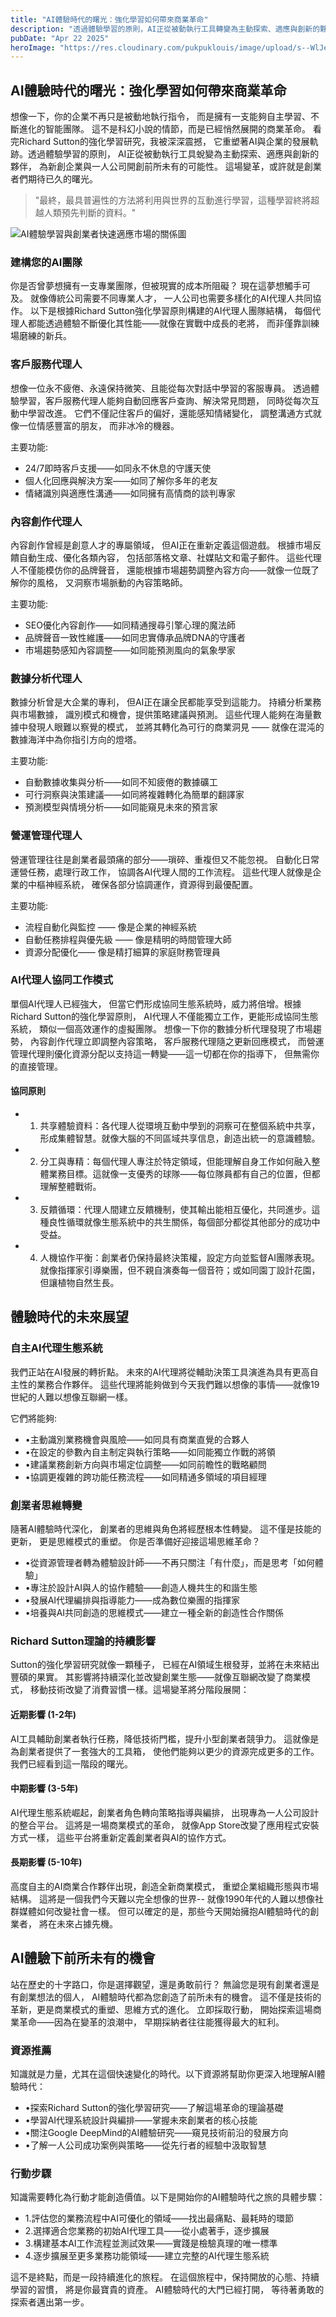 ```yaml
---
title: "AI體驗時代的曙光：強化學習如何帶來商業革命"
description: "透過體驗學習的原則，AI正從被動執行工具轉變為主動探索、適應與創新的夥伴，為新創企業與一人公司開創前所未有的可能性。"
pubDate: "Apr 22 2025"
heroImage: "https://res.cloudinary.com/pukpuklouis/image/upload/s--WlJecvf8--/v1745302344/mac-upload/the-era-of-experience-richar-sutton-uixjvl8t02ta5osezhjo.avif"
---
```


## AI體驗時代的曙光：強化學習如何帶來商業革命

想像一下，你的企業不再只是被動地執行指令，
而是擁有一支能夠自主學習、不斷進化的智能團隊。
這不是科幻小說的情節，而是已經悄然展開的商業革命。
看完Richard Sutton的強化學習研究，我被深深震撼，
它重塑著AI與企業的發展軌跡。透過體驗學習的原則，
AI正從被動執行工具蛻變為主動探索、適應與創新的夥伴，
為新創企業與一人公司開創前所未有的可能性。
這場變革，或許就是創業者們期待已久的曙光。

> "最終，最具普遍性的方法將利用與世界的互動進行學習，這種學習終將超越人類預先判斷的資料。"

![AI體驗學習與創業者快速適應市場的關係圖](https://res.cloudinary.com/pukpuklouis/image/upload/v1745302983/mac-upload/bnthaospghd7xzxmxkd3.svg)

### 建構您的AI團隊

你是否曾夢想擁有一支專業團隊，但被現實的成本所阻礙？
現在這夢想觸手可及。
就像傳統公司需要不同專業人才，
一人公司也需要多樣化的AI代理人共同協作。
以下是根據Richard Sutton強化學習原則構建的AI代理人團隊結構，
每個代理人都能透過體驗不斷優化其性能——就像在實戰中成長的老將，
而非僅靠訓練場磨練的新兵。

### 客戶服務代理人

想像一位永不疲倦、永遠保持微笑、且能從每次對話中學習的客服專員。
透過體驗學習，客戶服務代理人能夠自動回應客戶查詢、解決常見問題，
同時從每次互動中學習改進。
它們不僅記住客戶的偏好，還能感知情緒變化，
調整溝通方式就像一位情感豐富的朋友，
而非冰冷的機器。

主要功能:

- 24/7即時客戶支援——如同永不休息的守護天使
- 個人化回應與解決方案——如同了解你多年的老友
- 情緒識別與適應性溝通——如同擁有高情商的談判專家

### 內容創作代理人

內容創作曾經是創意人才的專屬領域，
但AI正在重新定義這個遊戲。
根據市場反饋自動生成、優化各類內容，
包括部落格文章、社媒貼文和電子郵件。
這些代理人不僅能模仿你的品牌聲音，
還能根據市場趨勢調整內容方向——就像一位既了解你的風格，
又洞察市場脈動的內容策略師。

主要功能:

- SEO優化內容創作——如同精通搜尋引擎心理的魔法師
- 品牌聲音一致性維護——如同忠實傳承品牌DNA的守護者
- 市場趨勢感知內容調整——如同能預測風向的氣象學家

### 數據分析代理人

數據分析曾是大企業的專利，
但AI正在讓全民都能享受到這能力。
持續分析業務與市場數據，
識別模式和機會，提供策略建議與預測。
這些代理人能夠在海量數據中發現人眼難以察覺的模式，
並將其轉化為可行的商業洞見 —— 就像在混沌的數據海洋中為你指引方向的燈塔。

主要功能:

- 自動數據收集與分析——如同不知疲倦的數據礦工
- 可行洞察與決策建議——如同將複雜轉化為簡單的翻譯家
- 預測模型與情境分析——如同能窺見未來的預言家

### 營運管理代理人

營運管理往往是創業者最頭痛的部分——瑣碎、重複但又不能忽視。
自動化日常運營任務，處理行政工作，
協調各AI代理人間的工作流程。
這些代理人就像是企業的中樞神經系統，
確保各部分協調運作，資源得到最優配置。

主要功能:

- 流程自動化與監控 —— 像是企業的神經系統
- 自動任務排程與優先級 —— 像是精明的時間管理大師
- 資源分配優化—— 像是精打細算的家庭財務管理員

### AI代理人協同工作模式

單個AI代理人已經強大，
但當它們形成協同生態系統時，威力將倍增。根據Richard Sutton的強化學習原則，
AI代理人不僅能獨立工作，更能形成協同生態系統，
類似一個高效運作的虛擬團隊。
想像一下你的數據分析代理發現了市場趨勢，
內容創作代理立即調整內容策略，
客戶服務代理隨之更新回應模式，
而營運管理代理則優化資源分配以支持這一轉變——這一切都在你的指導下，
但無需你的直接管理。

#### 協同原則

- 1. 共享體驗資料：各代理人從環境互動中學到的洞察可在整個系統中共享，形成集體智慧。就像大腦的不同區域共享信息，創造出統一的意識體驗。

- 2. 分工與專精：每個代理人專注於特定領域，但能理解自身工作如何融入整體業務目標。這就像一支優秀的球隊——每位隊員都有自己的位置，但都理解整體戰術。

- 3. 反饋循環：代理人間建立反饋機制，使其輸出能相互優化，共同進步。這種良性循環就像生態系統中的共生關係，每個部分都從其他部分的成功中受益。

- 4. 人機協作平衡：創業者仍保持最終決策權，設定方向並監督AI團隊表現。就像指揮家引導樂團，但不親自演奏每一個音符；或如同園丁設計花園，但讓植物自然生長。

## 體驗時代的未來展望

### 自主AI代理生態系統

我們正站在AI發展的轉折點。
未來的AI代理將從輔助決策工具演進為具有更高自主性的業務合作夥伴。
這些代理將能夠做到今天我們難以想像的事情——就像19世紀的人難以想像互聯網一樣。

它們將能夠:

- •主動識別業務機會與風險——如同具有商業直覺的合夥人
- •在設定的參數內自主制定與執行策略——如同能獨立作戰的將領
- •建議業務創新方向與市場定位調整——如同前瞻性的戰略顧問
- •協調更複雜的跨功能任務流程——如同精通多領域的項目經理

### 創業者思維轉變

隨著AI體驗時代深化，
創業者的思維與角色將經歷根本性轉變。
這不僅是技能的更新，
更是思維模式的重塑。
你是否準備好迎接這場思維革命？

- •從資源管理者轉為體驗設計師——不再只關注「有什麼」，而是思考「如何體驗」
- •專注於設計AI與人的協作體驗——創造人機共生的和諧生態
- •發展AI代理編排與指導能力——成為數位樂團的指揮家
- •培養與AI共同創造的思維模式——建立一種全新的創造性合作關係

### Richard Sutton理論的持續影響

Sutton的強化學習研究就像一顆種子，
已經在AI領域生根發芽，並將在未來結出豐碩的果實。
其影響將持續深化並改變創業生態——就像互聯網改變了商業模式，
移動技術改變了消費習慣一樣。這場變革將分階段展開：

#### 近期影響 (1-2年)

AI工具輔助創業者執行任務，降低技術門檻，提升小型創業者競爭力。
這就像是為創業者提供了一套強大的工具箱，
使他們能夠以更少的資源完成更多的工作。
我們已經看到這一階段的曙光。

#### 中期影響 (3-5年)

AI代理生態系統崛起，創業者角色轉向策略指導與編排，
出現專為一人公司設計的整合平台。
這將是一場商業模式的革命，
就像App Store改變了應用程式安裝方式一樣，
這些平台將重新定義創業者與AI的協作方式。

#### 長期影響 (5-10年)

高度自主的AI商業合作夥伴出現，創造全新商業模式，
重塑企業組織形態與市場結構。
這將是一個我們今天難以完全想像的世界--
就像1990年代的人難以想像社群媒體如何改變社會一樣。
但可以確定的是，那些今天開始擁抱AI體驗時代的創業者，
將在未來占據先機。

## AI體驗下前所未有的機會

站在歷史的十字路口，你是選擇觀望，還是勇敢前行？
無論您是現有創業者還是有創業想法的個人，
AI體驗時代都為您創造了前所未有的機會。
這不僅是技術的革新，更是商業模式的重塑、思維方式的進化。
立即採取行動，
開始探索這場商業革命——因為在變革的浪潮中，
早期採納者往往能獲得最大的紅利。

### 資源推薦

知識就是力量，尤其在這個快速變化的時代。以下資源將幫助你更深入地理解AI體驗時代：

- •探索Richard Sutton的強化學習研究——了解這場革命的理論基礎
- •學習AI代理系統設計與編排——掌握未來創業者的核心技能
- •關注Google DeepMind的AI體驗研究——窺見技術前沿的發展方向
- •了解一人公司成功案例與策略——從先行者的經驗中汲取智慧

### 行動步驟

知識需要轉化為行動才能創造價值。以下是開始你的AI體驗時代之旅的具體步驟：

- 1.評估您的業務流程中AI可優化的領域——找出最痛點、最耗時的環節
- 2.選擇適合您業務的初始AI代理工具——從小處著手，逐步擴展
- 3.構建基本AI工作流程並測試效果——實踐是檢驗真理的唯一標準
- 4.逐步擴展至更多業務功能領域——建立完整的AI代理生態系統

這不是終點，而是一段持續進化的旅程。
在這個旅程中，保持開放的心態、持續學習的習慣，
將是你最寶貴的資產。
AI體驗時代的大門已經打開，
等待著勇敢的探索者邁出第一步。

